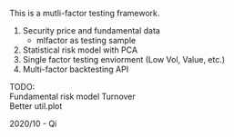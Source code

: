 This is a mutli-factor testing framework.

1. Security price and fundamental data  
   * mlfactor as testing sample  
2. Statistical risk model with PCA  
3. Single factor testing enviorment (Low Vol, Value, etc.)  
4. Multi-factor backtesting API  

TODO:  
Fundamental risk model 
Turnover  
Better util.plot  

2020/10 - Qi